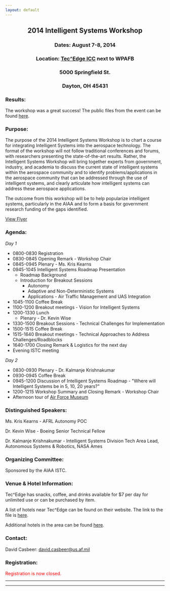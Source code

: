 ```yaml
---
layout: default
---
```


<h2 align="center">2014 Intelligent Systems Workshop</h2>
<h3 align="center">Dates: August 7-8, 2014</h3>
<h3 align="center">Location: <a href="http://wbi-icc.com/centers-services/tecedge-icc">Tec^Edge ICC</a> next to WPAFB</h3>
<h3 align="center">5000 Springfield St.</h3>
<h3 align="center">Dayton, OH 45431</h3>

### Results:

The workshop was a great success! The public files from the event can be found [here](https://drive.google.com/folderview?id=0B6oiMTIwOs8ic1dpMHAtajNoWmM&usp=sharing).

### Purpose:

The purpose of the 2014 Intelligent Systems Workshop is to chart a course for integrating Intelligent Systems into the aerospace technology. The format of the workshop will not follow traditional conferences and forums, with researchers presenting the state-of-the-art results. Rather, the Intelligent Systems Workshop will bring together experts from government, industry, and academia to discuss the current state of intelligent systems within the aerospace community and to identify problems/applications in the aerospace community that can be addressed through the use of intelligent systems, and clearly articulate how intelligent systems can address these aerospace applications.

The outcome from this workshop will be to help popularize intelligent systems, particularly in the AIAA and to form a basis for government research funding of the gaps identified.

[View Flyer](https://drive.google.com/file/d/1qotk2fLCYU-y9cNVj856-KjP_j9hl6z1/view?usp=sharing)

### Agenda:

_Day 1_

* 0800-0830 Registration
* 0830-0845 Opening Remark - Workshop Chair
* 0845-0945 Plenary - Ms. Kris Kearns
* 0945-1045 Intelligent Systems Roadmap Presentation
  * Roadmap Background
  * Introduction for Breakout Sessions
    * Autonomy
    * Adaptive and Non-Deterministic Systems
    * Applications - Air Traffic Management and UAS Integration
* 1045-1100 Coffee Break
* 1100-1200 Breakout meetings - Vision for Intelligent Systems
* 1200-1330 Lunch
  * Plenary - Dr. Kevin Wise
* 1330-1500 Breakout Sessions - Technical Challenges for Implementation
* 1500-1515 Coffee Break
* 1515-1640 Breakout meetings - Technical Approaches to Address Challenges/Roadblocks
* 1640-1700 Closing Remark & Logistics for the next day
* Evening ISTC meeting

_Day 2_
* 0830-0930 Plenary - Dr. Kalmanje Krishnakumar
* 0930-0945 Coffee Break
* 0945-1200 Discussion of Intelligent Systems Roadmap - "Where will Intelligent Systems be in 5, 10, 20 years?"
* 1200-1215 Workshop Summary and Closing Remark - Workshop Chair
* Afternoon tour of [Air Force Museum](http://www.nationalmuseum.af.mil/)

### Distinguished Speakers:

Ms. Kris Kearns - AFRL Autonomy POC

Dr. Kevin Wise - Boeing Senior Technical Fellow

Dr. Kalmanje Krishnakumar - Intelligent Systems Division Tech Area Lead, Autonomous Systems & Robotics, NASA Ames

### Organizing Committee:

Sponsored by the AIAA ISTC.

### Venue & Hotel Information:

Tec^Edge has snacks, coffee, and drinks available for $7 per day for unlimited use or can be purchased by item.

A list of hotels near Tec^Edge can be found on their website. The link to the file is [here](http://wbi-icc.com/wp-content/uploads/documents/HotelList.doc).

Additional hotels in the area can be found [here](https://global.cmich.edu/wrightpat/WPAFB-Hotels.pdf).

### Contact:

David Casbeer: [david.casbeer@us.af.mil](mailto:david.casbeer@us.af.mil)

### Registration:

<span style="color:red;">Registration is now closed.</span>

* * *
* * *

<!-- --end-of-page-- -->
